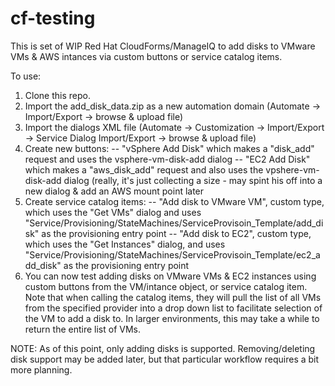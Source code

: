 # cf-testing

This is set of WIP Red Hat CloudForms/ManageIQ to add disks to VMware VMs & AWS intances via custom buttons or service catalog items.


To use: 

1. Clone this repo.
2. Import the add_disk_data.zip as a new automation domain (Automate -> Import/Export -> browse & upload file)
3. Import the dialogs XML file (Automate -> Customization -> Import/Export -> Service Dialog Import/Export -> browse & upload file)
4. Create new buttons:
-- "vSphere Add Disk" which makes a "disk_add" request and uses the vsphere-vm-disk-add dialog
-- "EC2 Add Disk" which makes a "aws_disk_add" request and also uses the vpshere-vm-disk-add dialog (really, it's just collecting a size - may spint his off into a new dialog & add an AWS mount point later
6. Create service catalog items:
-- "Add disk to VMware VM", custom type, which uses the "Get VMs" dialog and uses "Service/Provisioning/StateMachines/ServiceProvisoin_Template/add_disk" as the provisioning entry point
-- "Add disk to EC2", custom type, which uses the "Get Instances" dialog, and uses "Service/Provisioning/StateMachines/ServiceProvisoin_Template/ec2_add_disk" as the provisioning entry point
7. You can now test adding disks on VMware VMs & EC2 instances using custom buttons from the VM/intance object, or service catalog item.  Note that when calling the catalog items, they will pull the list of all VMs from the specified provider into a drop down list to facilitate selection of the VM to add a disk to.  In larger environments, this may take a while to return the entire list of VMs.

NOTE: As of this point, only adding disks is supported.  Removing/deleting disk support may be added later, but that particular workflow requires a bit more planning.  

